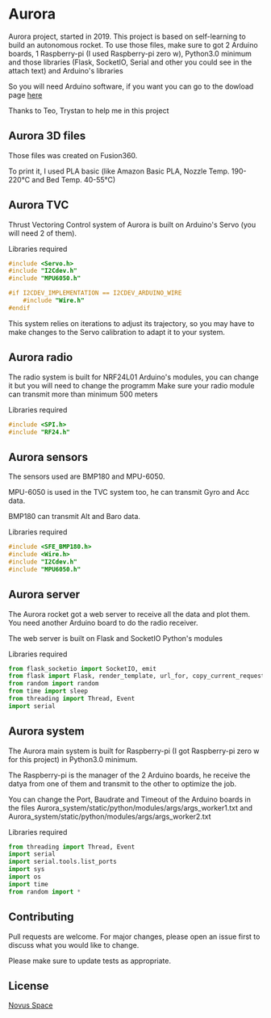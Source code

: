 # Aurora
Aurora project, started in 2019.
This project is based on self-learning to build an autonomous rocket.
To use those files, make sure to got 2 Arduino boards, 1 Raspberry-pi (I used Raspberry-pi zero w), Python3.0 minimum and those libraries (Flask, SocketIO, Serial and other you could see in the attach text) and Arduino's libraries

So you will need Arduino software, if you want you can go to the dowload page [here](https://www.arduino.cc/en/Main/Software)

Thanks to Teo, Trystan to help me in this project

## Aurora 3D files
Those files was created on Fusion360.

To print it, I used PLA basic (like Amazon Basic PLA, Nozzle Temp. 190-220°C and Bed Temp. 40-55°C)

## Aurora TVC
Thrust Vectoring Control system of Aurora is built on Arduino's Servo (you will need 2 of them).

Libraries required
```c++
#include <Servo.h>
#include "I2Cdev.h"
#include "MPU6050.h"

#if I2CDEV_IMPLEMENTATION == I2CDEV_ARDUINO_WIRE
    #include "Wire.h"
#endif
```
This system relies on iterations to adjust its trajectory, so you may have to make changes to the Servo calibration to adapt it to your system.

## Aurora radio
The radio system is built for NRF24L01 Arduino's modules, you can change it but you will need to change the programm
Make sure your radio module can transmit more than minimum 500 meters

Libraries required
```c++
#include <SPI.h>  
#include "RF24.h"
```

## Aurora sensors
The sensors used are BMP180 and MPU-6050.

MPU-6050 is used in the TVC system too, he can transmit Gyro and Acc data.

BMP180 can transmit Alt and Baro data.

Libraries required
```c++
#include <SFE_BMP180.h>
#include <Wire.h>
#include "I2Cdev.h"
#include "MPU6050.h"
```

## Aurora server
The Aurora rocket got a web server to receive all the data and plot them.
You need another Arduino board to do the radio receiver.

The web server is built on Flask and SocketIO Python's modules

Libraries required
```python
from flask_socketio import SocketIO, emit
from flask import Flask, render_template, url_for, copy_current_request_context, send_file, request, jsonify, redirect
from random import random
from time import sleep
from threading import Thread, Event
import serial
```

## Aurora system
The Aurora main system is built for Raspberry-pi (I got Raspberry-pi zero w for this project) in Python3.0 minimum.

The Raspberry-pi is the manager of the 2 Arduino boards, he receive the datya from one of them and transmit to the other to optimize the job.

You can change the Port, Baudrate and Timeout of the Arduino boards in the files Aurora_system/static/python/modules/args/args_worker1.txt and Aurora_system/static/python/modules/args/args_worker2.txt

Libraries required
```python
from threading import Thread, Event
import serial
import serial.tools.list_ports
import sys
import os
import time
from random import *
```

## Contributing
Pull requests are welcome. For major changes, please open an issue first to discuss what you would like to change.

Please make sure to update tests as appropriate.

## License
[Novus Space](https://novussapce.inovaperf.me/License)
